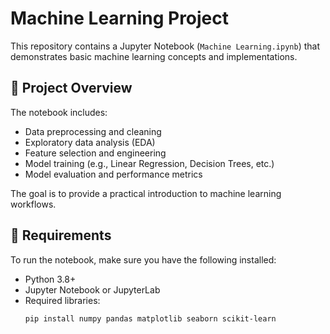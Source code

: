 # Machine Learning Project

This repository contains a Jupyter Notebook (`Machine Learning.ipynb`) that demonstrates basic machine learning concepts and implementations.

## 📌 Project Overview
The notebook includes:
- Data preprocessing and cleaning  
- Exploratory data analysis (EDA)  
- Feature selection and engineering  
- Model training (e.g., Linear Regression, Decision Trees, etc.)  
- Model evaluation and performance metrics  

The goal is to provide a practical introduction to machine learning workflows.

## 🚀 Requirements
To run the notebook, make sure you have the following installed:

- Python 3.8+
- Jupyter Notebook or JupyterLab
- Required libraries:
  ```bash
  pip install numpy pandas matplotlib seaborn scikit-learn
